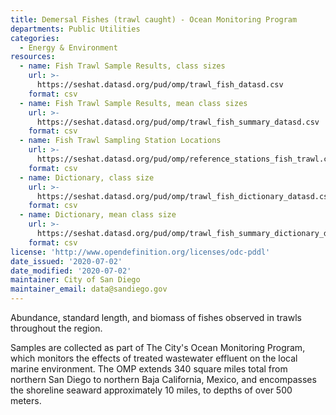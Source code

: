 ```yaml
---
title: Demersal Fishes (trawl caught) - Ocean Monitoring Program
departments: Public Utilities
categories:
  - Energy & Environment
resources:
  - name: Fish Trawl Sample Results, class sizes
    url: >-
      https://seshat.datasd.org/pud/omp/trawl_fish_datasd.csv
    format: csv
  - name: Fish Trawl Sample Results, mean class sizes
    url: >-
      https://seshat.datasd.org/pud/omp/trawl_fish_summary_datasd.csv
    format: csv
  - name: Fish Trawl Sampling Station Locations
    url: >-
      https://seshat.datasd.org/pud/omp/reference_stations_fish_trawl.csv
    format: csv
  - name: Dictionary, class size
    url: >-
      https://seshat.datasd.org/pud/omp/trawl_fish_dictionary_datasd.csv
    format: csv
  - name: Dictionary, mean class size
    url: >-
      https://seshat.datasd.org/pud/omp/trawl_fish_summary_dictionary_datasd.csv
    format: csv
license: 'http://www.opendefinition.org/licenses/odc-pddl'
date_issued: '2020-07-02'
date_modified: '2020-07-02'
maintainer: City of San Diego
maintainer_email: data@sandiego.gov
---
```

Abundance, standard length, and biomass of fishes observed in trawls throughout the region.
<!--more-->
Samples are collected as part of The City's Ocean Monitoring Program, which monitors the effects of treated wastewater effluent on the local marine environment. The OMP extends 340 square miles total from northern San Diego to northern Baja California, Mexico, and encompasses the shoreline seaward approximately 10 miles, to depths of over 500 meters.

